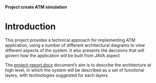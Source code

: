 **Project create ATM simulation**

# Introduction

This project provides a technical approach for implementing ATM  application, using a number of different architectural diagrams to view different aspects of the system. It also presents the decisions that will govern how the application will be built from JAVA aspect

The [project-report.docx](https://github.com/huyng14/project2ATM/blob/master/doc/project-report.pdf) document’s aim is to describe the architecture at high level, in which the system will be described as a set of functional layers, with technologies suggested for each layers.

